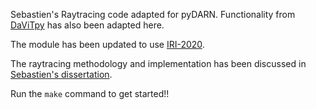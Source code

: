 Sebastien's Raytracing code adapted for pyDARN. Functionality from [DaViTpy](https://github.com/vtsuperdarn/davitpy) has also been adapted here.

The module has been updated to use [IRI-2020](https://irimodel.org/).

The raytracing methodology and implementation has been discussed in [Sebastien's dissertation](https://www.proquest.com/openview/4d451048aa7bc1dd6cb49e0f7230d814/1?pq-origsite=gscholar&cbl=18750).

Run the `make` command to get started!!